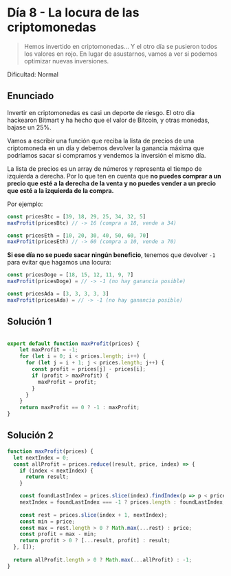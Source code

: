 # Día 8 - La locura de las criptomonedas

> Hemos invertido en criptomonedas... Y el otro día se pusieron todos los valores en rojo. En lugar de asustarnos, vamos a ver si podemos optimizar nuevas inversiones.

Dificultad: Normal

## Enunciado

Invertir en criptomonedas es casi un deporte de riesgo. El otro día hackearon Bitmart y ha hecho que el valor de Bitcoin, y otras monedas, bajase un 25%.

Vamos a escribir una función que reciba la lista de precios de una criptomoneda en un día y debemos devolver la ganancia máxima que podríamos sacar si compramos y vendemos la inversión el mismo día.

La lista de precios es un array de números y representa el tiempo de izquierda a derecha. Por lo que ten en cuenta que **no puedes comprar a un precio que esté a la derecha de la venta y no puedes vender a un precio que esté a la izquierda de la compra.**

Por ejemplo:

```js
const pricesBtc = [39, 18, 29, 25, 34, 32, 5]
maxProfit(pricesBtc) // -> 16 (compra a 18, vende a 34)

const pricesEth = [10, 20, 30, 40, 50, 60, 70]  
maxProfit(pricesEth) // -> 60 (compra a 10, vende a 70)
```
    
**Si ese día no se puede sacar ningún beneficio**, tenemos que devolver `-1` para evitar que hagamos una locura:

```js
const pricesDoge = [18, 15, 12, 11, 9, 7]
maxProfit(pricesDoge) = // -> -1 (no hay ganancia posible)

const pricesAda = [3, 3, 3, 3, 3]
maxProfit(pricesAda) = // -> -1 (no hay ganancia posible)
```


## Solución 1

```js

export default function maxProfit(prices) {
    let maxProfit = -1;
    for (let i = 0; i < prices.length; i++) {
      for (let j = i + 1; j < prices.length; j++) {
        const profit = prices[j] - prices[i];
        if (profit > maxProfit) {
          maxProfit = profit;
        }
      }
    }
    return maxProfit == 0 ? -1 : maxProfit;
}
```

## Solución 2

```js
function maxProfit(prices) {
  let nextIndex = 0;
  const allProfit = prices.reduce((result, price, index) => {
    if (index < nextIndex) {
      return result;
    }

    const foundLastIndex = prices.slice(index).findIndex(p => p < price);
    nextIndex = foundLastIndex === -1 ? prices.length : foundLastIndex;
    
    const rest = prices.slice(index + 1, nextIndex);
    const min = price;
    const max = rest.length > 0 ? Math.max(...rest) : price;
    const profit = max - min;
    return profit > 0 ? [...result, profit] : result;
  }, []);
  
  return allProfit.length > 0 ? Math.max(...allProfit) : -1;
}
```

